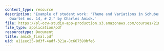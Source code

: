 ```yaml
---
content_type: resource
description: 'Example of student work: "Theme and Variations in Schubert?s String
  Quartet no. 14, # 2," by Charles Amick.'
file: https://ol-ocw-studio-app-production.s3.amazonaws.com/courses/21m-350-musical-analysis-spring-2008/a11eec258d3f4adf321a8c667590bfe6_amick_final.pdf
file_type: application/pdf
resourcetype: Document
title: amick_final.pdf
uid: a11eec25-8d3f-4adf-321a-8c667590bfe6
---
```


